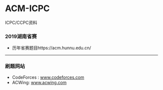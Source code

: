 # ACM-ICPC
ICPC/CCPC资料


### 2019湖南省赛
- 历年省赛题目https://acm.hunnu.edu.cn/
---
### 刷题网站
- CodeForces : www.codeforces.com
- ACWing:  www.acwing.com

